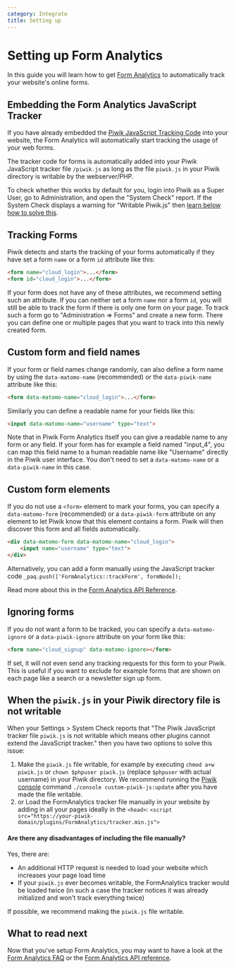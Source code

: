 ```yaml
---
category: Integrate
title: Setting up
---
```

# Setting up Form Analytics

In this guide you will learn how to get [Form Analytics](https://www.form-analytics.net/) to automatically track your website's online forms.

## Embedding the Form Analytics JavaScript Tracker

If you have already embedded the [Piwik JavaScript Tracking Code](/guides/tracking-javascript-guide) into your website,
the Form Analytics will automatically start tracking the usage of your web forms. 

The tracker code for forms is automatically added into your Piwik JavaScript tracker file `/piwik.js` as long as the file `piwik.js` in your Piwik directory is writable by the webserver/PHP.
 
To check whether this works by default for you, login into Piwik as a Super User, go to Administration, and open the "System Check" report. 
If the System Check displays a warning for "Writable Piwik.js" then [learn below how to solve this](#when-the-piwikjs-in-your-piwik-directory-file-is-not-writable).

## Tracking Forms

Piwik detects and starts the tracking of your forms automatically if they have set a form `name` or a form `id` attribute like this:

```html
<form name="cloud_login">...</form>
<form id="cloud_login">...</form>
```

If your form does not have any of these attributes, we recommend setting such an attribute. If you can neither set a form `name`
nor a form `id`, you will still be able to track the form if there is only one form on your page. To track such a form go to
"Administration => Forms" and create a new form. There you can define one or multiple pages that you want to track into this
newly created form.

## Custom form and field names

If your form or field names change randomly, can also define a form name by using the `data-matomo-name` (recommended) or the `data-piwik-name` attribute like this:

```html
<form data-matomo-name="cloud_login">...</form>
```

Similarly you can define a readable name for your fields like this:

```html
<input data-matomo-name="username" type="text">
```

Note that in Piwik Form Analytics itself you can give a readable name to any form or any field. If your form has for example a field named "input_4",
you can map this field name to a human readable name like "Username" directly in the Piwik user interface. 
You don't need to set a `data-matomo-name` or a `data-piwik-name` in this case.

## Custom form elements

If you do not use a `<form>` element to mark your forms, you can specify a `data-matomo-form` (recommended) or a `data-piwik-form` attribute on any element 
to let Piwik know that this element contains a form. Piwik will then discover this form and all fields automatically.

```html
<div data-matomo-form data-matomo-name="cloud_login">
    <input name="username" type="text">
</div>
```

Alternatively, you can add a form manually using the JavaScript tracker code `_paq.push(['FormAnalytics::trackForm', formNode]);`

Read more about this in the [Form Analytics API Reference](/guides/form-analytics/reference).

## Ignoring forms

If you do not want a form to be tracked, you can specify a `data-matomo-ignore` or a `data-piwik-ignore` attribute on your form like this:

```html
<form name="cloud_signup" data-matomo-ignore></form>
```

If set, it will not even send any tracking requests for this form to your Piwik. This is useful if you want to exclude
for example forms that are shown on each page like a search or a newsletter sign up form.

## When the `piwik.js` in your Piwik directory file is not writable
 
When your Settings > System Check reports that "The Piwik JavaScript tracker file `piwik.js` is not writable 
which means other plugins cannot extend the JavaScript tracker." then you have two options to solve this issue:

1. Make the `piwik.js` file writable, for example by executing `chmod a+w piwik.js` or `chown $phpuser piwik.js` (replace `$phpuser` with actual username) in your Piwik directory. 
We recommend running the [Piwik console](/guides/piwik-on-the-command-line) command `./console custom-piwik-js:update` after you have made the file writable.
2. or Load the FormAnalytics tracker file manually in your website by adding in all your pages ideally in the `<head>`: 
   `<script src="https://your-piwik-domain/plugins/FormAnalytics/tracker.min.js">`

#### Are there any disadvantages of including the file manually?

Yes, there are:

* An additional HTTP request is needed to load your website which increases your page load time
* If your `piwik.js` ever becomes writable, the FormAnalytics tracker would be loaded twice (in such a case the tracker notices it was already initialized and won't track everything twice)

If possible, we recommend making the `piwik.js` file writable.

## What to read next

Now that you've setup Form Analytics, you may want to have a look at the [Form Analytics FAQ](/guides/form-analytics/faq) or the [Form Analytics API reference](/guides/form-analytics/reference).
